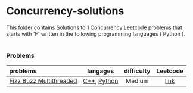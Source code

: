 # Concurrency-solutions
This folder contains Solutions to 1 Concurrency Leetcode problems that starts with 'F' written in the following programming languages ( Python ).<br><br>
### Problems ###
|problems|langages|difficulty|Leetcode|
|:-------|:------:|:--------:|:------:|
|[Fizz Buzz Multithreaded](./Fizz%20Buzz%20Multithreaded)|[C++](./scripts/concurrency/F/Fizz%20Buzz%20Multithreaded/Fizz%20Buzz%20Multithreaded.cpp), [Python](./scripts/concurrency/F/Fizz%20Buzz%20Multithreaded/Fizz%20Buzz%20Multithreaded.py)|Medium|[link](https://leetcode.com/problems/fizz-buzz-multithreaded)|